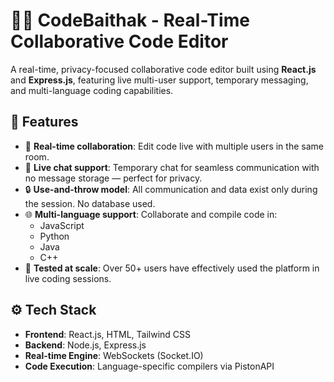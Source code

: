 # 🧑‍💻 CodeBaithak - Real-Time Collaborative Code Editor

A real-time, privacy-focused collaborative code editor built using **React.js** and **Express.js**, featuring live multi-user support, temporary messaging, and multi-language coding capabilities.

## 🚀 Features

- 🔄 **Real-time collaboration**: Edit code live with multiple users in the same room.
- 💬 **Live chat support**: Temporary chat for seamless communication with no message storage — perfect for privacy.
- 🔒 **Use-and-throw model**: All communication and data exist only during the session. No database used.
- 🌐 **Multi-language support**: Collaborate and compile code in:
  - JavaScript
  - Python
  - Java
  - C++
- 👥 **Tested at scale**: Over 50+ users have effectively used the platform in live coding sessions.

## ⚙️ Tech Stack

- **Frontend**: React.js, HTML, Tailwind CSS  
- **Backend**: Node.js, Express.js  
- **Real-time Engine**: WebSockets (Socket.IO)  
- **Code Execution**: Language-specific compilers via PistonAPI 


